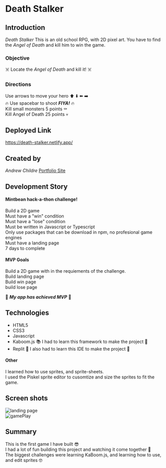# Death Stalker

## Introduction
*Death Stalker*
This is an old school RPG, with 2D pixel art. You have to find the *Angel of Death* and kill him to win the game.

### Objective
:skull_and_crossbones: Locate the *Angel of Death* and kill it! :skull_and_crossbones:


### Directions
Use arrows to move your hero :arrow_up: :arrow_down: :arrow_left: :arrow_right:<br/>
:fire:  Use spacebar to shoot ***FIYA!***  :fire:<br/>
Kill small monsters 5 points :coffin:<br/>
Kill Angel of Death 25 points  :skull:

## Deployed Link
https://death-stalker.netlify.app/

## Created by
*Andrew Childre*
[Portfolio Site](https://andrewchildre.netlify.app/)

## Development Story

#### Mintbean hack-a-thon challenge!
Build a 2D game<br/>
Must have a "win" condition<br/>
Must have a "lose" condition<br/>
Must be written in Javascript or Typescript<br/>
Only use packages that can be download in npm, no profesional game engines<br/>
Must have a landing page<br/>
7 days to complete




#### MVP Goals

Build a 2D game with in the requiements of the challenge.<br/>
Build landing page<br/>
Build win page<br/>
build lose page<br/>

:tada:  ***My app has achieved MVP***  :tada:

## Technologies

- HTML5
- CSS3
- Javascript
- Kaboom.js  :books:  I had to learn this framework to make the project :open_book:
- Replit :open_book:  I also had to learn this IDE to make the project  :open_book:

#### Other
I learned how to use sprites, and sprite-sheets.<br/>
I used the Piskel sprite editor to cusomtize and size the sprites to fit the game.

## Screen shots

 ![landing page](https://user-images.githubusercontent.com/35944206/131433472-36aaea0e-4399-49b0-b975-13f33f886032.png)
 <br/>
 ![gamePlay](https://user-images.githubusercontent.com/35944206/131433715-3452e92f-360d-4a92-8fbd-05fa4049260f.png)
 
 ## Summary 
 This is the first game I have built  :sunglasses: <br/>
 I had a lot of fun building this project and watching it come together  :cowboy_hat_face: <br/>
 The biggest challenges were learning KaBoom.js, and learning how to use, and edit sprites  :nerd_face: <br/>








